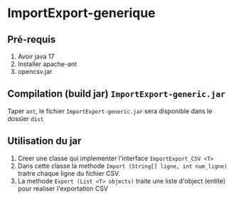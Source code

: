 # ImportExport-generique

## Pré-requis
1. Avoir java 17
2. Installer apache-ant
3. opencsv.jar 

## Compilation (build jar) `ImportExport-generic.jar`
Taper `ant`, le fichier `ImportExport-generic.jar` sera disponible dans le dossier `dist`
## Utilisation du jar
1. Creer une classe qui implementer l'interface `ImportExport_CSV <T>`
2. Dans cette classe la methode `Import (String[] ligne, int num_ligne)` traitre chaque ligne du fichier CSV.
3. La methode `Export (List <T> objects)` traite une liste d'object (entite) pour realiser l'exportation CSV
